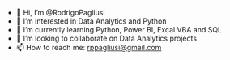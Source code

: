- 👋 Hi, I’m @RodrigoPagliusi
- 👀 I’m interested in Data Analytics and Python
- 🌱 I’m currently learning Python, Power BI, Excal VBA and SQL
- 💞️ I’m looking to collaborate on Data Analytics projects
- 📫 How to reach me: rppagliusi@gmail.com

<!---
RodrigoPagliusi/RodrigoPagliusi is a ✨ special ✨ repository because its `README.md` (this file) appears on your GitHub profile.
You can click the Preview link to take a look at your changes.
--->
